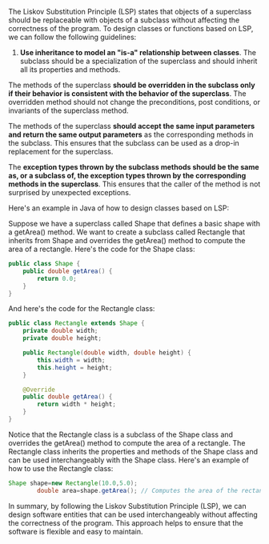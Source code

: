 The Liskov Substitution Principle (LSP) states that objects of a superclass should be replaceable with objects of a
subclass without affecting the correctness of the program. To design classes or functions based on LSP, we can follow
the following guidelines:

1. **Use inheritance to model an "is-a" relationship between classes**. The subclass should be a specialization of the
   superclass and should inherit all its properties and methods.

The methods of the superclass **should be overridden in the subclass only if their behavior is consistent with the
behavior of the superclass**. The overridden method should not change the preconditions, post conditions, or invariants
of
the superclass method.

The methods of the superclass **should accept the same input parameters and return the same output parameters** as the
corresponding methods in the subclass. This ensures that the subclass can be used as a drop-in replacement for the
superclass.

The **exception types thrown by the subclass methods should be the same as, or a subclass of, the exception types thrown
by the corresponding methods in the superclass**. This ensures that the caller of the method is not surprised by
unexpected exceptions.

Here's an example in Java of how to design classes based on LSP:

Suppose we have a superclass called Shape that defines a basic shape with a getArea() method. We want to create a
subclass called Rectangle that inherits from Shape and overrides the getArea() method to compute the area of a
rectangle. Here's the code for the Shape class:

```java
public class Shape {
    public double getArea() {
        return 0.0;
    }
}
```

And here's the code for the Rectangle class:

```java
public class Rectangle extends Shape {
    private double width;
    private double height;

    public Rectangle(double width, double height) {
        this.width = width;
        this.height = height;
    }

    @Override
    public double getArea() {
        return width * height;
    }
}
```

Notice that the Rectangle class is a subclass of the Shape class and overrides the getArea() method to compute the area
of a rectangle. The Rectangle class inherits the properties and methods of the Shape class and can be used
interchangeably with the Shape class. Here's an example of how to use the Rectangle class:

```java
Shape shape=new Rectangle(10.0,5.0);
        double area=shape.getArea(); // Computes the area of the rectangle
```

In summary, by following the Liskov Substitution Principle (LSP), we can design software entities that can be used
interchangeably without affecting the correctness of the program. This approach helps to ensure that the software is
flexible and easy to maintain.




